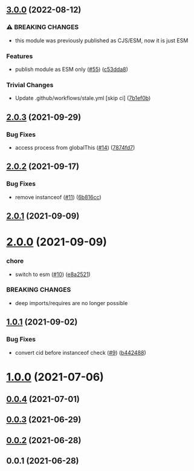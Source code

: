 ## [3.0.0](https://github.com/ipfs/js-blockstore-datastore-adapter/compare/v2.0.3...v3.0.0) (2022-08-12)


### ⚠ BREAKING CHANGES

* this module was previously published as CJS/ESM, now it is just ESM

### Features

* publish module as ESM only ([#55](https://github.com/ipfs/js-blockstore-datastore-adapter/issues/55)) ([c53dda8](https://github.com/ipfs/js-blockstore-datastore-adapter/commit/c53dda8c738086ec14b6df4af060f0afa9099e3e))


### Trivial Changes

* Update .github/workflows/stale.yml [skip ci] ([7b1ef0b](https://github.com/ipfs/js-blockstore-datastore-adapter/commit/7b1ef0b973e65fb22c078e59e7d7f4b059c0f899))

## [2.0.3](https://github.com/ipfs/js-blockstore-datastore-adapter/compare/v2.0.2...v2.0.3) (2021-09-29)


### Bug Fixes

* access process from globalThis ([#14](https://github.com/ipfs/js-blockstore-datastore-adapter/issues/14)) ([7874fd7](https://github.com/ipfs/js-blockstore-datastore-adapter/commit/7874fd70540e1be985c4703ffbd635fe3764ba94))



## [2.0.2](https://github.com/ipfs/js-blockstore-datastore-adapter/compare/v2.0.1...v2.0.2) (2021-09-17)


### Bug Fixes

* remove instanceof ([#11](https://github.com/ipfs/js-blockstore-datastore-adapter/issues/11)) ([6b816cc](https://github.com/ipfs/js-blockstore-datastore-adapter/commit/6b816cc1ec2963858bad524fb1df28c14e8bab76))



## [2.0.1](https://github.com/ipfs/js-blockstore-datastore-adapter/compare/v2.0.0...v2.0.1) (2021-09-09)



# [2.0.0](https://github.com/ipfs/js-blockstore-datastore-adapter/compare/v1.0.1...v2.0.0) (2021-09-09)


### chore

* switch to esm ([#10](https://github.com/ipfs/js-blockstore-datastore-adapter/issues/10)) ([e8a2521](https://github.com/ipfs/js-blockstore-datastore-adapter/commit/e8a2521c090790c6cd6877950a3d90c3a938d83d))


### BREAKING CHANGES

* deep imports/requires are no longer possible



## [1.0.1](https://github.com/ipfs/js-blockstore-datastore-adapter/compare/v1.0.0...v1.0.1) (2021-09-02)


### Bug Fixes

* convert cid before instanceof check ([#9](https://github.com/ipfs/js-blockstore-datastore-adapter/issues/9)) ([b442488](https://github.com/ipfs/js-blockstore-datastore-adapter/commit/b4424884e89dc30b27a8466ba6cefac5e0612daa))



# [1.0.0](https://github.com/ipfs/js-blockstore-datastore-adapter/compare/v0.0.4...v1.0.0) (2021-07-06)



## [0.0.4](https://github.com/ipfs/js-blockstore-datastore-adapter/compare/v0.0.3...v0.0.4) (2021-07-01)



## [0.0.3](https://github.com/ipfs/js-blockstore-datastore-adapter/compare/v0.0.2...v0.0.3) (2021-06-29)



## [0.0.2](https://github.com/ipfs/js-blockstore-datastore-adapter/compare/v0.0.1...v0.0.2) (2021-06-28)



## 0.0.1 (2021-06-28)
